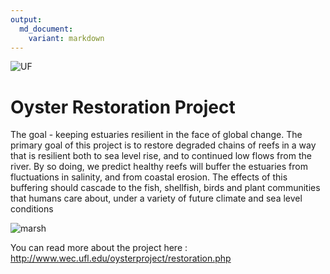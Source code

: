 ```yaml
---
output: 
  md_document:
    variant: markdown
---
```


![UF](http://branding.ifas.ufl.edu/media/brandingifasufledu/IFASWeb20132-300x99.png)

# Oyster Restoration Project


The goal - keeping estuaries resilient in the face of global change. The primary goal of this project is to restore degraded chains of reefs in a way that is resilient both to sea level rise, and to continued low flows from the river. By so doing, we predict healthy reefs will buffer the estuaries from fluctuations in salinity, and from coastal erosion. The effects of this buffering should cascade to the fish, shellfish, birds and plant communities that humans care about, under a variety of future climate and 
sea level conditions

![marsh](http://www.wec.ufl.edu/oysterproject/i/oyster_bar_salt_marsh.jpg)

You can read more about the project here :  http://www.wec.ufl.edu/oysterproject/restoration.php


